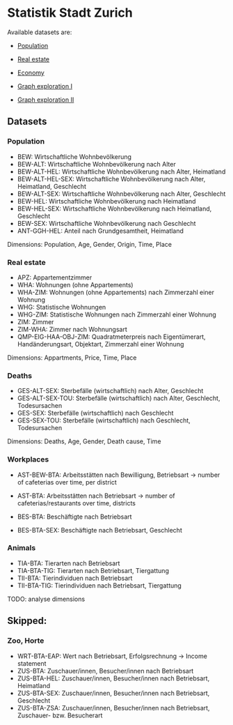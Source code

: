 # Statistik Stadt Zurich

Available datasets are:
* [Population](http://localhost:8888/notebooks/population.ipynb)
* [Real estate](http://localhost:8888/notebooks/real_estate.ipynb)
* [Economy](http://localhost:8888/notebooks/economy.ipynb)


* [Graph exploration I](http://localhost:8888/notebooks/exploratory_queries.ipynb)
* [Graph exploration II](http://localhost:8888/notebooks/exploring_ssz_graph.ipynb)


## Datasets

### Population
* BEW: Wirtschaftliche Wohnbevölkerung
* BEW-ALT: Wirtschaftliche Wohnbevölkerung nach Alter
* BEW-ALT-HEL: Wirtschaftliche Wohnbevölkerung nach Alter, Heimatland
* BEW-ALT-HEL-SEX: Wirtschaftliche Wohnbevölkerung nach Alter, Heimatland, Geschlecht
* BEW-ALT-SEX: Wirtschaftliche Wohnbevölkerung nach Alter, Geschlecht
* BEW-HEL: Wirtschaftliche Wohnbevölkerung nach Heimatland
* BEW-HEL-SEX: Wirtschaftliche Wohnbevölkerung nach Heimatland, Geschlecht
* BEW-SEX: Wirtschaftliche Wohnbevölkerung nach Geschlecht
* ANT-GGH-HEL: Anteil nach Grundgesamtheit, Heimatland

Dimensions: Population, Age, Gender, Origin, Time, Place

### Real estate
* APZ: Appartementzimmer
* WHA: Wohnungen (ohne Appartements)
* WHA-ZIM: Wohnungen (ohne Appartements) nach Zimmerzahl einer Wohnung
* WHG: Statistische Wohnungen
* WHG-ZIM: Statistische Wohnungen nach Zimmerzahl einer Wohnung
* ZIM: Zimmer
* ZIM-WHA: Zimmer nach Wohnungsart
* QMP-EIG-HAA-OBJ-ZIM: Quadratmeterpreis nach Eigentümerart, Handänderungsart, Objektart, Zimmerzahl einer Wohnung

 Dimensions: Appartments, Price, Time, Place

### Deaths
* GES-ALT-SEX: Sterbefälle (wirtschaftlich) nach Alter, Geschlecht
* GES-ALT-SEX-TOU: Sterbefälle (wirtschaftlich) nach Alter, Geschlecht, Todesursachen
* GES-SEX: Sterbefälle (wirtschaftlich) nach Geschlecht
* GES-SEX-TOU: Sterbefälle (wirtschaftlich) nach Geschlecht, Todesursachen

Dimensions: Deaths, Age, Gender, Death cause, Time

### Workplaces
* AST-BEW-BTA: Arbeitsstätten nach Bewilligung, Betriebsart -> number of cafeterias over time, per district
* AST-BTA: Arbeitsstätten nach Betriebsart -> number of cafeterias/restaurants over time, districts

* BES-BTA: Beschäftigte nach Betriebsart
* BES-BTA-SEX: Beschäftigte nach Betriebsart, Geschlecht


### Animals
* TIA-BTA: Tierarten nach Betriebsart
* TIA-BTA-TIG: Tierarten nach Betriebsart, Tiergattung
* TII-BTA: Tierindividuen nach Betriebsart
* TII-BTA-TIG: Tierindividuen nach Betriebsart, Tiergattung

 TODO: analyse dimensions




## Skipped:

### Zoo, Horte
* WRT-BTA-EAP: Wert nach Betriebsart, Erfolgsrechnung -> Income statement
* ZUS-BTA: Zuschauer/innen, Besucher/innen nach Betriebsart
* ZUS-BTA-HEL: Zuschauer/innen, Besucher/innen nach Betriebsart, Heimatland
* ZUS-BTA-SEX: Zuschauer/innen, Besucher/innen nach Betriebsart, Geschlecht
* ZUS-BTA-ZSA: Zuschauer/innen, Besucher/innen nach Betriebsart, Zuschauer- bzw. Besucherart
